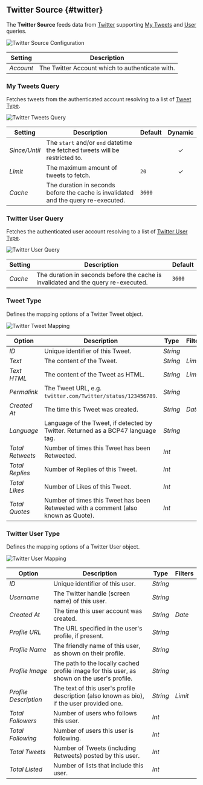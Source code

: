 ## Twitter Source {#twitter}

<div class="tm-resource-icon">
    <!--@include: @essentials-for-yootheme-pro/assets/brands/twitter.svg-->
</div>

The **Twitter Source** feeds data from [Twitter](https://www.twitter.com) supporting [My Tweets](#my-tweets-query) and [User](#twitter-user-query) queries.

<!--@include: ./common-provider-settings.md-->

![Twitter Source Configuration](./assets/providers/twitter-config.webp)

| Setting | Description |
| --- | --- |
| *Account* | The Twitter Account which to authenticate with. |

### My Tweets Query

Fetches tweets from the authenticated account resolving to a list of [Tweet Type](#tweet-type).

![Twitter Tweets Query](./assets/providers/twitter-query-tweets.webp)

| Setting | Description | Default | Dynamic |
| --- | --- | --- | :---: |
| *Since/Until* | The `start` and/or `end` datetime the fetched tweets will be restricted to. | | &#x2713; |
| *Limit* | The maximum amount of tweets to fetch. | `20` | &#x2713; |
| *Cache* | The duration in seconds before the cache is invalidated and the query re-executed. | `3600` |

### Twitter User Query

Fetches the authenticated user account resolving to a list of [Twitter User Type](#twitter-user-type).

![Twitter User Query](./assets/providers/twitter-query-user.webp)

| Setting | Description | Default |
| --- | --- | --- |
| *Cache* | The duration in seconds before the cache is invalidated and the query re-executed. | `3600` |

### Tweet Type

Defines the mapping options of a Twitter Tweet object.

![Twitter Tweet Mapping](./assets/providers/twitter-type-tweet.webp)

| Option | Description | Type | Filters |
| --- | --- | --- | --- |
| *ID* | Unique identifier of this Tweet. | *String* |
| *Text* | The content of the Tweet. | *String* | *Limit* |
| *Text HTML* | The content of the Tweet as HTML. | *String* | *Limit* |
| *Permalink* | The Tweet URL, e.g. `twitter.com/Twitter/status/123456789`. | *String* |
| *Created At* | The time this Tweet was created. | *String* | *Date* |
| *Language* | Language of the Tweet, if detected by Twitter. Returned as a BCP47 language tag. | *String* |
| *Total Retweets* | Number of times this Tweet has been Retweeted. | *Int* |
| *Total Replies* | Number of Replies of this Tweet. | *Int* |
| *Total Likes* | Number of Likes of this Tweet. | *Int* |
| *Total Quotes* | Number of times this Tweet has been Retweeted with a comment (also known as Quote). | *Int* |

### Twitter User Type

Defines the mapping options of a Twitter User object.

![Twitter User Mapping](./assets/providers/twitter-type-user.webp)

| Option | Description | Type | Filters |
| --- | --- | --- | --- |
| *ID* | Unique identifier of this user. | *String* |
| *Username* | The Twitter handle (screen name) of this user. | *String* |
| *Created At* | The time this user account was created. | *String* | *Date* |
| *Profile URL* | The URL specified in the user's profile, if present. | *String* |
| *Profile Name* | The friendly name of this user, as shown on their profile. | *String* |
| *Profile Image* | The path to the locally cached profile image for this user, as shown on the user's profile. | *String* |
| *Profile Description* | The text of this user's profile description (also known as bio), if the user provided one. | *String* | *Limit* |
| *Total Followers* | Number of users who follows this user. | *Int* |
| *Total Following* | Number of users this user is following. | *Int* |
| *Total Tweets* | Number of Tweets (including Retweets) posted by this user. | *Int* |
| *Total Listed* | Number of lists that include this user. | *Int* |
